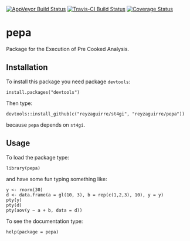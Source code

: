 [![AppVeyor Build Status](https://ci.appveyor.com/api/projects/status/github/reyzaguirre/st4gi?branch=master)](https://ci.appveyor.com/project/reyzaguirre/st4gi)
[![Travis-CI Build Status](https://travis-ci.org/reyzaguirre/st4gi.png?branch=master)](https://travis-ci.org/reyzaguirre/st4gi)
[![Coverage Status](https://img.shields.io/coveralls/reyzaguirre/st4gi.svg)](https://coveralls.io/r/reyzaguirre/st4gi?branch=master)

pepa
====
Package for the Execution of Pre Cooked Analysis.

Installation
------------
To install this package you need package `devtools`:

```{r eval=F}
install.packages("devtools")
```

Then type:

```{r eval=F}
devtools::install_github(c("reyzaguirre/st4gi", "reyzaguirre/pepa"))
```
because `pepa` depends on `st4gi`.

Usage
-----
To load the package type:

```{r eval=F}
library(pepa)
```

and have some fun typing something like:

```{r eval=F}
y <- rnorm(30)
d <- data.frame(a = gl(10, 3), b = rep(c(1,2,3), 10), y = y)
pty(y)
pty(d)
pty(aov(y ~ a + b, data = d))
```

To see the documentation type:

```{r eval=F}
help(package = pepa)
```

